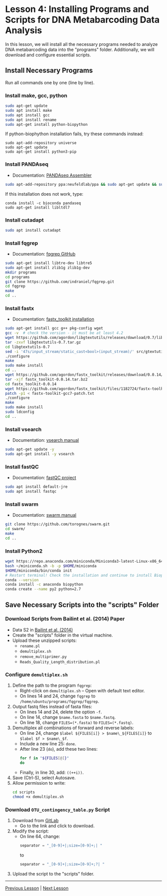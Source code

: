 # Lesson 4: Installing Programs and Scripts for DNA Metabarcoding Data Analysis

In this lesson, we will install all the necessary programs needed to analyze DNA metabarcoding data into the "programs" folder. Additionally, we will download and configure essential scripts.

## Install Necessary Programs
Run all commands one by one (line by line).

### Install make, gcc, python
```bash
sudo apt-get update
sudo apt install make
sudo apt install gcc
sudo apt install rename
sudo apt-get install python-biopython
```

If python-biophython installation fails, try these commands instead:
```sudo apt-get install software-properties-common
sudo apt-add-repository universe
sudo apt-get update
sudo apt-get install python3-pip
```


### Install PANDAseq
- Documentation: [PANDAseq Assembler](https://github.com/neufeld/pandaseq/wiki/PANDAseq-Assembler)
```bash
sudo apt-add-repository ppa:neufeldlab/ppa && sudo apt-get update && sudo apt-get install pandaseq
```

If this installation does not work, type:
```
conda install -c bioconda pandaseq
sudo apt-get install libltdl7
```

### Install cutadapt
```bash
sudo apt install cutadapt
```

### Install fqgrep
- Documentation: [fqgrep GitHub](https://github.com/indraniel/fqgrep/wiki)
```bash
sudo apt-get install libtre-dev libtre5
sudo apt-get install zlib1g zlib1g-dev
mkdir programs
cd programs
git clone https://github.com/indraniel/fqgrep.git
cd fqgrep
make
cd ..
```

### Install fastx
- Documentation: [fastx_toolkit installation](http://hannonlab.cshl.edu/fastx_toolkit/install_ubuntu.txt)
```bash
sudo apt-get install gcc g++ pkg-config wget
gcc -v  # check the version - it must be at least 4.2
wget https://github.com/agordon/libgtextutils/releases/download/0.7/libgtextutils-0.7.tar.gz
tar -zxvf libgtextutils-0.7.tar.gz
cd libgtextutils-0.7
sed -i '47s/input_stream/static_cast<bool>(input_stream)/' src/gtextutils/text_line_reader.cpp
./configure
make
sudo make install
cd ..
wget https://github.com/agordon/fastx_toolkit/releases/download/0.0.14/fastx_toolkit-0.0.14.tar.bz2
tar -xjf fastx_toolkit-0.0.14.tar.bz2
cd fastx_toolkit-0.0.14
wget https://github.com/agordon/fastx_toolkit/files/1182724/fastx-toolkit-gcc7-patch.txt
patch -p1 < fastx-toolkit-gcc7-patch.txt
./configure
make
sudo make install
sudo ldconfig
cd ..
```

### Install vsearch
- Documentation: [vsearch manual](https://manpages.debian.org/stretch/vsearch/vsearch.1.en.html)
```bash
sudo apt-get update -y
sudo apt-get install -y vsearch
```

### Install fastQC
- Documentation: [fastQC project](https://www.bioinformatics.babraham.ac.uk/projects/fastqc/)
```bash
sudo apt install default-jre
sudo apt install fastqc
```

### Install swarm
- Documentation: [swarm manual](https://github.com/torognes/swarm/blob/master/man/swarm_manual.pdf)
```bash
git clone https://github.com/torognes/swarm.git
cd swarm/
make
cd ..
```

### Install Python2
```bash
wget https://repo.anaconda.com/miniconda/Miniconda3-latest-Linux-x86_64.sh -O ~/miniconda.sh
bash ~/miniconda.sh -b -p $HOME/miniconda
$HOME/miniconda/bin/conda init
# Restart terminal! Check the installation and continue to install Biophyton
conda --version
conda install -c anaconda biopython
conda create --name py2 python=2.7
```

## Save Necessary Scripts into the "scripts" Folder

### Download Scripts from Bailint et al. (2014) Paper
- Data S2 in [Bailint et al. (2014)](https://onlinelibrary.wiley.com/doi/full/10.1002/ece3.1107)
- Create the "scripts" folder in the virtual machine.
- Upload these unzipped scripts:
  - `rename.pl`
  - `demultiplex.sh`
  - `remove_multiprimer.py`
  - `Reads_Quality_Length_distribution.pl`

### Configure `demultiplex.sh`
1. Define the path to the program `fqgrep`:
   - Right-click on `demultiplex.sh` – Open with default text editor.
   - On lines 14 and 24, change `fqgrep` to `/home/ubuntu/programs/fqgrep/fqgrep`.
2. Output fastq files instead of fasta files:
   - On lines 14 and 24, delete the option `-f`.
   - On line 14, change `$name.fasta` to `$name.fastq`.
   - On line 18, change `FILES=(*.fasta)` to `FILES=(*.fastq)`.
3. Demultiplex all combinations of forward and reverse labels:
   - On line 24, change `$label ${FILES[i]} > $name\_${FILES[i]}` to `$label $f > $name\_$f`.
   - Include a new line 25: `done`.
   - After line 23 (`do`), add these two lines:
     ```bash
     for f in "${FILES[@]}"
     do 
     ```
   - Finally, in line 30, add: `((++i))`.
4. Save (Ctrl-S), select Autosave.
5. Allow permission to write:
   ```bash
   cd scripts
   chmod +x demultiplex.sh
   ```

### Download `OTU_contingency_table.py` Script
1. Download from [GitLab](https://gitlab.mbb.cnrs.fr/edna/bash_swarm/-/blob/master/scripts/OTU_contingency_table.py)
   - Go to the link and click to download.
2. Modify the script:
   - On line 64, change:
     ```python
     separator = "_[0-9]+|;size=[0-9]+;| "
     ```
     to
     ```python
     separator = "_[0-9]+|;size=[0-9]+;?| "
     ```
3. Upload the script to the "scripts" folder.

---

[Previous Lesson](../lesson3/lesson3.md) | [Next Lesson](../lesson5/lesson5.md)
